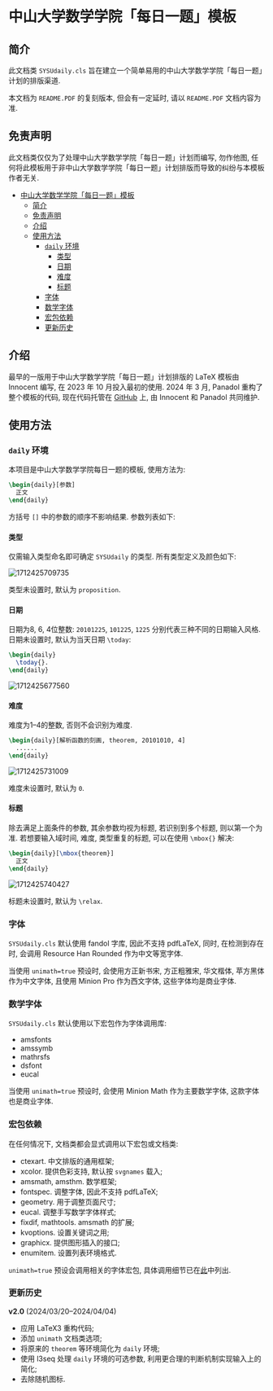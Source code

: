 # 中山大学数学学院「每日一题」模板

## 简介

此文档类 `SYSUdaily.cls` 旨在建立一个简单易用的中山大学数学学院「每日一题」计划的排版渠道.

本文档为 `README.PDF` 的复刻版本, 但会有一定延时, 请以 `README.PDF` 文档内容为准.

## 免责声明

此文档类仅仅为了处理中山大学数学学院「每日一题」计划而编写, 勿作他图, 任何将此模板用于非中山大学数学学院「每日一题」计划排版而导致的纠纷与本模板作者无关.

- [中山大学数学学院「每日一题」模板](#中山大学数学学院每日一题模板)
  - [简介](#简介)
  - [免责声明](#免责声明)
  - [介绍](#介绍)
  - [使用方法](#使用方法)
    - [`daily` 环境](#daily-环境)
      - [类型](#类型)
      - [日期](#日期)
      - [难度](#难度)
      - [标题](#标题)
    - [字体](#字体)
    - [数学字体](#数学字体)
    - [宏包依赖](#宏包依赖)
    - [更新历史](#更新历史)

## 介绍

最早的一版用于中山大学数学学院「每日一题」计划排版的 LaTeX 模板由 Innocent 编写, 在 2023 年 10 月投入最初的使用. 2024 年 3 月, Panadol 重构了整个模板的代码, 现在代码托管在 [GitHub](https://github.com/Arcanadol/SYSUdaily) 上, 由 Innocent 和 Panadol 共同维护.

## 使用方法

### `daily` 环境

本项目是中山大学数学学院每日一题的模板, 使用方法为:

```latex
\begin{daily}[参数]
  正文
\end{daily}
```

方括号 `[]` 中的参数的顺序不影响结果. 参数列表如下:

#### 类型

仅需输入类型命名即可确定 `SYSUdaily` 的类型. 所有类型定义及颜色如下:

![1712425709735](https://github.com/Arcanadol/SYSUdaily/assets/104732548/932b4a42-7687-4caa-a0c7-03f4275ec12d)

类型未设置时, 默认为 `proposition`.

#### 日期

日期为8, 6, 4位整数: `20101225`, `101225`, `1225` 分别代表三种不同的日期输入风格.
日期未设置时, 默认为当天日期 `\today`:

```latex
\begin{daily}
  \today{}.
\end{daily}
```

![1712425677560](https://github.com/Arcanadol/SYSUdaily/assets/104732548/0a01bcc2-4680-4136-b2f2-6ef34994076e)

#### 难度

难度为1–4的整数, 否则不会识别为难度.

```latex
\begin{daily}[解析函数的刻画, theorem, 20101010, 4]
  ......
\end{daily}
```

![1712425731009](https://github.com/Arcanadol/SYSUdaily/assets/104732548/85354b78-5e47-4ea1-9629-4711a094170c)

难度未设置时, 默认为 `0`.

#### 标题

除去满足上面条件的参数, 其余参数均视为标题, 若识别到多个标题, 则以第一个为准.
若想要输入域时间, 难度, 类型重复的标题, 可以在使用 `\mbox{}` 解决:

```latex
\begin{daily}[\mbox{theorem}]
  正文
\end{daily}
```

![1712425740427](https://github.com/Arcanadol/SYSUdaily/assets/104732548/01e452bf-8209-46c9-8a49-cd3f462506f5)

标题未设置时, 默认为 `\relax`.

### 字体

`SYSUdaily.cls` 默认使用 fandol 字库, 因此不支持 pdfLaTeX, 同时,
在检测到存在时, 会调用 Resource Han Rounded 作为中文等宽字体.

当使用 `unimath=true` 预设时, 会使用方正新书宋, 方正粗雅宋, 华文楷体, 苹方黑体作为中文字体, 且使用 Minion Pro 作为西文字体, 这些字体均是商业字体.

### 数学字体

`SYSUdaily.cls` 默认使用以下宏包作为字体调用库:

- amsfonts
- amssymb
- mathrsfs
- dsfont
- eucal

当使用 `unimath=true` 预设时, 会使用 Minion Math 作为主要数学字体, 这款字体也是商业字体.

### 宏包依赖

在任何情况下, 文档类都会显式调用以下宏包或文档类:

- ctexart. 中文排版的通用框架;
- xcolor. 提供色彩支持, 默认按 `svgnames` 载入;
- amsmath, amsthm. 数学框架;
- fontspec. 调整字体, 因此不支持 pdfLaTeX;
- geometry. 用于调整页面尺寸;
- eucal. 调整手写数学字体样式;
- fixdif, mathtools. amsmath 的扩展;
- kvoptions. 设置关键词之用;
- graphicx. 提供图形插入的接口;
- enumitem. 设置列表环境格式.

`unimath=true` 预设会调用相关的字体宏包, 具体调用细节已在[此](#字体)中列出.

### 更新历史

**v2.0** (2024/03/20–2024/04/04)

- 应用 LaTeX3 重构代码;
- 添加 `unimath` 文档类选项;
- 将原来的 `theorem` 等环境简化为 `daily` 环境;
- 使用 l3seq 处理 `daily` 环境的可选参数, 利用更合理的判断机制实现输入上的简化;
- 去除随机图标.

